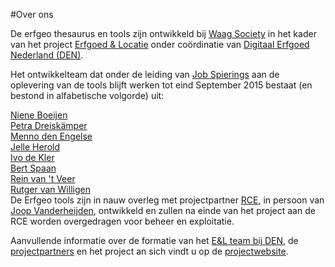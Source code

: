 ---
---

#Over ons

De erfgeo thesaurus en tools zijn ontwikkeld bij <a
href="http://waag.org/">Waag Society</a> in het kader van het project <a
href="http://erfgoedenlocatie.nl/">Erfgoed & Locatie</a> onder coördinatie van
<a href="http://www.den.nl">Digitaal Erfgoed Nederland (DEN)</a>. 

Het ontwikkelteam dat onder de leiding van <a
href="https://www.linkedin.com/profile/view?id=20264891">Job Spierings</a> aan
de oplevering van de tools blijft werken tot eind September 2015 bestaat (en
bestond in alfabetische volgorde) uit:

<div class="row">
	<div class="three columns">
		<a href="https://www.linkedin.com/profile/view?id=100742746">Niene Boeijen</a>
	</div>
	<div class="three columns">
		<a href="https://www.linkedin.com/profile/view?id=16877806">Petra Dreiskämper</a>
	</div>
	<div class="three columns">
		<a href="https://www.linkedin.com/profile/view?id=23196350">Menno den Engelse</a>
	</div>
	<div class="three columns">
		<a href="http://defekt.nl/~jelle/">Jelle Herold</a>
	</div>
</div>
<div class="row">
	<div class="three columns">
		<a href="https://www.linkedin.com/pub/ivo-de-kler/11/102/159">Ivo de Kler</a>
	</div>
	<div class="three columns">
		<a href="https://www.linkedin.com/profile/view?id=14866792">Bert Spaan</a>
	</div>
	<div class="three columns">
		<a href="https://www.linkedin.com/profile/view?id=174235474">Rein van 't Veer</a>
	</div>
	<div class="three columns">
		<a href="https://www.linkedin.com/profile/view?id=112363629">Rutger van Willigen</a>
	</div>
</div>
De Erfgeo tools zijn in nauw overleg met projectpartner <a href="http://www.cultureelerfgoed.nl">RCE</a>, in persoon van <a href="https://www.linkedin.com/profile/view?id=30552724">Joop Vanderheijden</a>, ontwikkeld en zullen na einde van het project aan de RCE worden overgedragen voor beheer en exploitatie.

Aanvullende informatie over de formatie van het
<a href="http://erfgoedenlocatie.nl/projectbeschrijving/projectteam/">E&L team bij DEN</a>,
de <a href="http://erfgoedenlocatie.nl/projectbeschrijving/partners/">projectpartners</a>
en het project an sich vindt u op de
<a href="http://erfgoedenlocatie.nl/projectbeschrijving/projectteam/">projectwebsite</a>.

